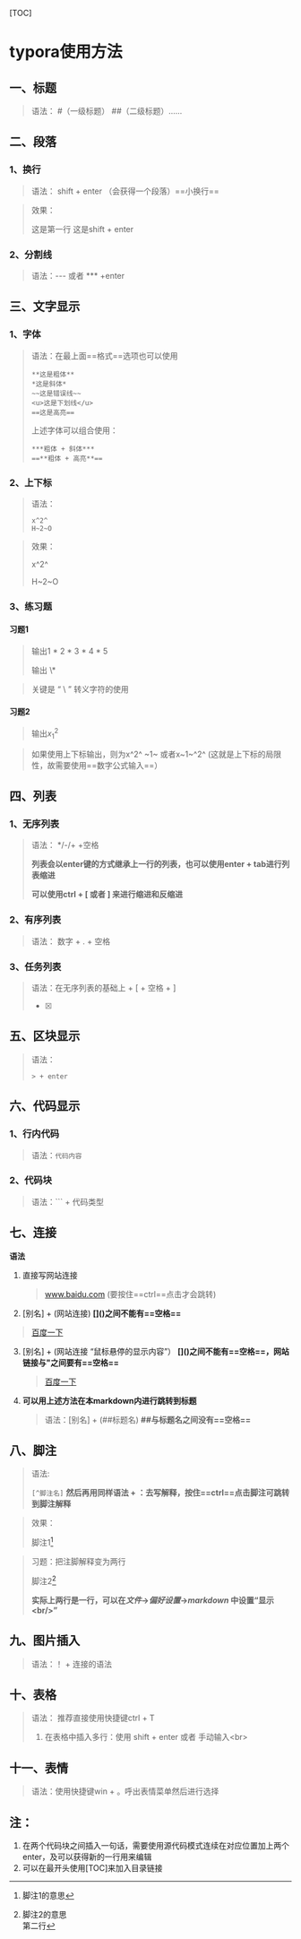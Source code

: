 [TOC]

# typora使用方法

## 一、标题

> 语法： #（一级标题） ##（二级标题）……

## 二、段落

### 1、换行

> 语法： shift + enter （会获得一个段落）==小换行==

> 效果：
>
> 这是第一行
> 这是shift + enter 

### 2、分割线

> 语法：--- 或者 *** +enter

## 三、文字显示

### 1、字体

> 语法：在最上面==格式==选项也可以使用
>
> ```text
> **这是粗体**
> *这是斜体*
> ~~这是错误线~~
> <u>这是下划线</u>
> ==这是高亮==
> ```
>
> 上述字体可以组合使用：
>
> ```text
> ***粗体 + 斜体***
> ==**粗体 + 高亮**==
> ```

### 2、上下标

> 语法：
>
> ```text
> x^2^
> H~2~O
> ```

> 效果：
>
> x^2^
>
> H~2~O

### 3、练习题

#### 习题1

> 输出1 \* 2 \* 3 \* 4 \* 5
>
> 输出 \\*

> 关键是 “ \ ” 转义字符的使用

#### 习题2

> 输出$x_1^2$

> 如果使用上下标输出，则为x^2^ ~1~ 或者x~1~^2^ (这就是上下标的局限性，故需要使用==数字公式输入==）

## 四、列表

### 1、无序列表

> 语法： */-/+ +空格   
>
> **列表会以enter键的方式继承上一行的列表，也可以使用enter + tab进行列表缩进**
>
> **可以使用ctrl + [ 或者 ]  来进行缩进和反缩进**

### 2、有序列表

> 语法： 数字 + . + 空格

### 3、任务列表

> 语法：在无序列表的基础上  + [ + 空格 + ]
>
> * [x] 

## 五、区块显示

> 语法：
>
> ```text
> > + enter
> ```

## 六、代码显示

### 1、行内代码

> 语法：`代码内容`

### 2、代码块

> 语法：``` + 代码类型

## 七、连接

**语法**

1. 直接写网站连接

   > www.baidu.com (要按住==ctrl==点击才会跳转)

2.  [别名] + (网站连接)    **\[]()之间不能有==空格==**

   > [百度一下](https://www.baidu.com)

3. [别名] + (网站连接 “鼠标悬停的显示内容”） **\[]()之间不能有==空格==，网站链接与\"之间要有==空格==**

   > [百度一下](www.baidu.com "www.baidu.com")

4. **可以用上述方法在本markdown内进行跳转到标题**

   > 语法：[别名] + (##标题名)  **##与标题名之间没有==空格==**

## 八、脚注

> 语法:
>
>  `[^脚注名]`     **然后再用同样语法 + ：去写解释，按住==ctrl==点击脚注可跳转到脚注解释**

> 效果：
>
> 脚注1[^1]
>
> [^1]:  脚注1的意思

> 习题：把注脚解释变为两行
>
> 脚注2[^2]
>
> [^2]: 脚注2的意思<br/>第二行
>
> **实际上两行是一行，可以在*文件*->*偏好设置*->*markdown* 中设置“显示\<br/>”**

## 九、图片插入

> 语法：！ + 连接的语法

## 十、表格

> 语法： 推荐直接使用快捷键ctrl + T
>
> 1. 在表格中插入多行：使用 shift + enter 或者 手动输入\<br>

## 十一、表情

> 语法：使用快捷键win + 。呼出表情菜单然后进行选择

## 注：

1. 在两个代码块之间插入一句话，需要使用源代码模式连续在对应位置加上两个enter，及可以获得新的一行用来编辑
2. 可以在最开头使用[TOC]来加入目录链接

